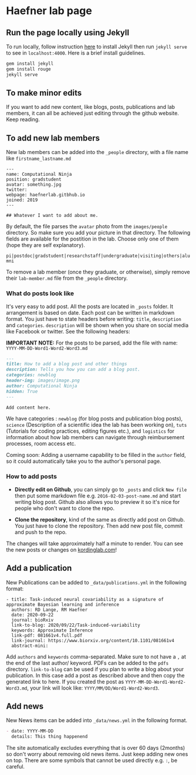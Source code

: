 # Haefner lab page

## Run the page locally using Jekyll

To run locally, follow instruction [here](https://jekyllrb.com/) to install Jekyll then run `jekyll serve` to see in `localhost:4000`. Here is a brief install guidelines.

```bash
gem install jekyll
gem install rouge
jekyll serve
```

## To make minor edits

If you want to add new content, like blogs, posts, publications and lab members, it can all be achieved just editing through the github website. Keep reading. 

## To add new lab members

New lab members can be added into the `_people` directory, with a file name like `firstname_lastname.md`

```
---
name: Computational Ninja
position: gradstudent
avatar: something.jpg
twitter: 
webpage: haefnerlab.gitbhub.io
joined: 2019
---

## Whatever I want to add about me.

```
By default, the file parses the `avatar` photo from the `images/people` directory. So make sure you add your picture in that directory. The following fields are available for the postition in the lab. Choose only one of them (hope they are self explanatory).

`pi|postdoc|gradstudent|researchstaff|undergraduate|visiting|others|alumni`

To remove a lab member (once they graduate, or otherwise), simply remove their `lab-member.md` file from the `_people` directory. 

### What do posts look like

It's very easy to add post. All the posts are located in `_posts` folder. It arrangement is based on
date. Each post can be written in markdown format. You just have to state headers before writing: `title`, `description` and `categories`. `description` will be shown when you share on social media like Facebook or twitter. See the following headers:

**IMPORTANT NOTE:** For the posts to be parsed, add the file with name: `YYYY-MM-DD-Word1-Word2-Word3.md`

``` markdown
---
title: How to add a blog post and other things
description: Tells you how you can add a blog post. 
categories: newblog
header-img: images/image.png
author: Computational Ninja
hidden: True
---

Add content here. 
```

We have categories : `newblog` (for blog posts and publication blog posts), `science` (Description of a scientific idea the lab has been working on), `tuts` (Tutorials for coding practices, editing figures etc.), and `logistics` for information about how lab members can navigate through reimbursement processes, room access etc. 

Coming soon: Adding a username capability to be filled in the `author` field, so it could automatically take you to the author's personal page. 

### How to add posts

- **Directly edit on Github**, you can simply go to `_posts` and click `New file` then put some markdown file e.g. `2016-02-03-post-name.md` and start writing blog post. Github also allows you to preview it so it's nice for people who don't want to clone the repo. 

- **Clone the repository**, kind of the same as directly add post on Github. You just have to clone the repository. Then add new post file, commit and push to the repo.

The changes will take approximately half a minute to render. You can see the new posts or changes on [kordinglab.com](http://kordinglab.github.io/)!

## Add a publication

New Publications can be added to `_data/publications.yml` in the following format:

```
- title: Task-induced neural covariability as a signature of approximate Bayesian learning and inference
  authors: RD Lange, RM Haefner
  date: 2020-09-22
  journal: bioRxiv
  link-to-blog: 2020/09/22/Task-induced-variability
  keywords: Approximate Inference
  link-pdf: 081661v4.full.pdf
  link-journal: https://www.biorxiv.org/content/10.1101/081661v4
  abstract-mini:
```
Add `authors` and `keywords` comma-separated. Make sure to not have a `,` at the end of the last author/ keyword. PDFs can be added to the `pdfs` directory. `link-to-blog` can be used if you plan to write a blog about your publication. In this case add a post as described above and then copy the generated link to here. If you created the post as `YYYY-MM-DD-Word1-Word2-Word3.md`, your link will look like: `YYYY/MM/DD/Word1-Word2-Word3`.

## Add news

New News items can be added into `_data/news.yml` in the following format.
``` markdown
- date: YYYY-MM-DD
  details: This thing happenend
```
The site automatically excludes everything that is over 60 days (2months) so don't worry about removing old news items. Just keep adding new ones on top. There are some symbols that cannot be used directly e.g. `:`, be careful.

